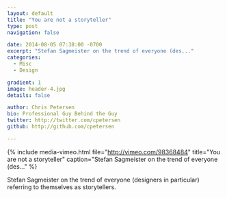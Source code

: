 ```yaml
---
layout: default
title: "You are not a storyteller"
type: post
navigation: false

date: 2014-08-05 07:38:00 -0700
excerpt: "Stefan Sagmeister on the trend of everyone (des..."
categories:
  - Misc
  - Design

gradient: 1
image: header-4.jpg
details: false

author: Chris Petersen
bio: Professional Guy Behind the Guy
twitter: http://twitter.com/cpetersen
github: http://github.com/cpetersen

---
```


{% include media-vimeo.html file="http://vimeo.com/98368484" title="You are not a storyteller" caption="Stefan Sagmeister on the trend of everyone (des..." %}

Stefan Sagmeister on the trend of everyone (designers in particular) referring to themselves as storytellers.

